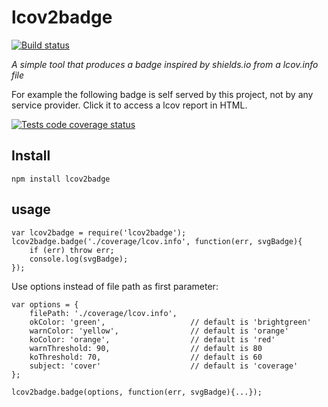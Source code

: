 # lcov2badge

[![Build status](https://img.shields.io/travis/albanm/lcov2badge.svg)](https://travis-ci.org/albanm/lcov2badge)

*A simple tool that produces a badge inspired by shields.io from a lcov.info file*

For example the following badge is self served by this project, not by any service provider. Click it to access a lcov report in HTML.

[![Tests code coverage status](http://albanm.github.io/lcov2badge/coverage/badge.svg)](http://albanm.github.io/lcov2badge/lcov-report/index.html)

## Install

    npm install lcov2badge


## usage

    var lcov2badge = require('lcov2badge');
    lcov2badge.badge('./coverage/lcov.info', function(err, svgBadge){
    	if (err) throw err;
    	console.log(svgBadge);
    });

Use options instead of file path as first parameter:

	var options = {
		filePath: './coverage/lcov.info',
		okColor: 'green', 					// default is 'brightgreen'
		warnColor: 'yellow', 				// default is 'orange'
		koColor: 'orange', 					// default is 'red'
		warnThreshold: 90, 					// default is 80
		koThreshold: 70,					// default is 60
		subject: 'cover'					// default is 'coverage'
	};

    lcov2badge.badge(options, function(err, svgBadge){...});